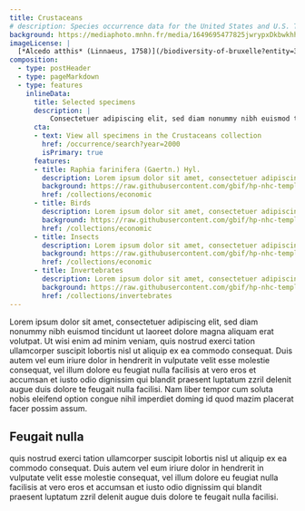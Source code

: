 ```yaml
---
title: Crustaceans
# description: Species occurrence data for the United States and U.S. Territories.
background: https://mediaphoto.mnhn.fr/media/1649695477825jwrypxDkbwkhh5up
imageLicense: |
  [*Alcedo atthis* (Linnaeus, 1758)](/biodiversity-of-bruxelle?entity=3058851394&view=TABLE) observed in Belgium by jrassart (licensed under http://creativecommons.org/licenses/by-nc/4.0/)
composition:
  - type: postHeader
  - type: pageMarkdown
  - type: features
    inlineData:
      title: Selected specimens
      description: |
          Consectetuer adipiscing elit, sed diam nonummy nibh euismod tincidunt ut laoreet dolore magna aliquam erat volutpat. 
      cta:
      - text: View all specimens in the Crustaceans collection
        href: /occurrence/search?year=2000
        isPrimary: true
      features: 
      - title: Raphia farinifera (Gaertn.) Hyl.
        description: Lorem ipsum dolor sit amet, consectetuer adipiscing elit, sed diam nonummy nibh euismod.
        background: https://raw.githubusercontent.com/gbif/hp-nhc-template/master/assets/images/https---flic.kr-p-2kVeBMv.jpg
        href: /collections/economic
      - title: Birds
        description: Lorem ipsum dolor sit amet, consectetuer adipiscing elit, sed diam nonummy nibh euismod.
        background: https://raw.githubusercontent.com/gbif/hp-nhc-template/master/assets/images/https---flic.kr-p-2jrpJvq.jpg
        href: /collections/economic
      - title: Insects
        description: Lorem ipsum dolor sit amet, consectetuer adipiscing elit, sed diam nonummy nibh euismod.
        background: https://raw.githubusercontent.com/gbif/hp-nhc-template/master/assets/images/https---flic.kr-p-2hoV151.jpg
        href: /collections/economic
      - title: Invertebrates
        description: Lorem ipsum dolor sit amet, consectetuer adipiscing elit, sed diam nonummy nibh euismod.
        background: https://raw.githubusercontent.com/gbif/hp-nhc-template/master/assets/images/https---flic.kr-p-2jPEwsa.jpg
        href: /collections/invertebrates
---
```


Lorem ipsum dolor sit amet, consectetuer adipiscing elit, sed diam nonummy nibh euismod tincidunt ut laoreet dolore magna aliquam erat volutpat. Ut wisi enim ad minim veniam, quis nostrud exerci tation ullamcorper suscipit lobortis nisl ut aliquip ex ea commodo consequat. Duis autem vel eum iriure dolor in hendrerit in vulputate velit esse molestie consequat, vel illum dolore eu feugiat nulla facilisis at vero eros et accumsan et iusto odio dignissim qui blandit praesent luptatum zzril delenit augue duis dolore te feugait nulla facilisi. Nam liber tempor cum soluta nobis eleifend option congue nihil imperdiet doming id quod mazim placerat facer possim assum. 

## Feugait nulla
quis nostrud exerci tation ullamcorper suscipit lobortis nisl ut aliquip ex ea commodo consequat. Duis autem vel eum iriure dolor in hendrerit in vulputate velit esse molestie consequat, vel illum dolore eu feugiat nulla facilisis at vero eros et accumsan et iusto odio dignissim qui blandit praesent luptatum zzril delenit augue duis dolore te feugait nulla facilisi.